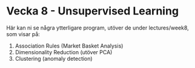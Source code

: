 # Vecka 8 - Unsupervised Learning

Här kan ni se några ytterligare program, utöver de under lectures/week8, som visar på:

1. Association Rules (Market Basket Analysis)
2. Dimensionality Reduction (utöver PCA)
3. Clustering (anomaly detection)